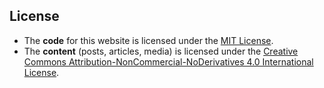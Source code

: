 ## License

- The **code** for this website is licensed under the [MIT License](LICENSE).
- The **content** (posts, articles, media) is licensed under the [Creative Commons Attribution-NonCommercial-NoDerivatives 4.0 International License](CONTENT_LICENSE).
